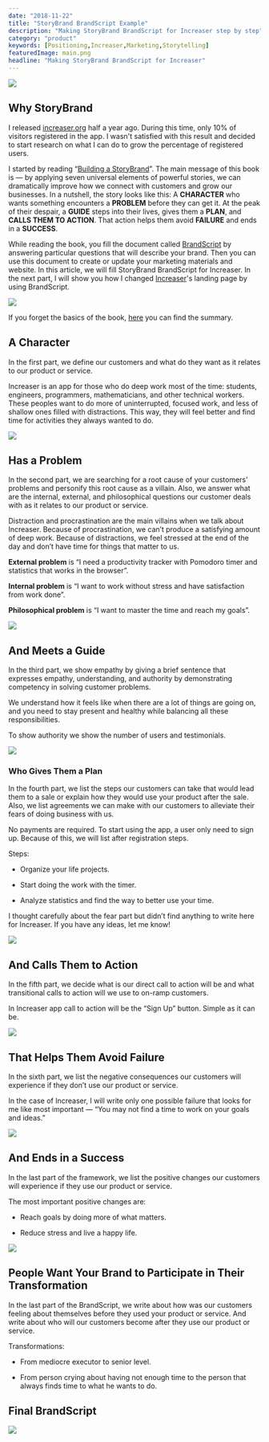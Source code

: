 ```yaml
---
date: "2018-11-22"
title: "StoryBrand BrandScript Example"
description: "Making StoryBrand BrandScript for Increaser step by step"
category: "product"
keywords: [Positioning,Increaser,Marketing,Storytelling]
featuredImage: main.png
headline: "Making StoryBrand BrandScript for Increaser"
---
```


![](/main.png)

## Why StoryBrand

I released [increaser.org](https://increaser.org/) half a year ago. During this time, only 10% of visitors registered in the app. I wasn't satisfied with this result and decided to start research on what I can do to grow the percentage of registered users.

I started by reading “[Building a StoryBrand](https://www.amazon.com/Building-StoryBrand-Clarify-Message-Customers/dp/0718033329)”. The main message of this book is — by applying seven universal elements of powerful stories, we can dramatically improve how we connect with customers and grow our businesses. In a nutshell, the story looks like this: A **CHARACTER** who wants something encounters a **PROBLEM** before they can get it. At the peak of their despair, a **GUIDE** steps into their lives, gives them a **PLAN**, and **CALLS THEM TO ACTION**. That action helps them avoid **FAILURE** and ends in a **SUCCESS**.

While reading the book, you fill the document called [BrandScript](https://www.mystorybrand.com/) by answering particular questions that will describe your brand. Then you can use this document to create or update your marketing materials and website. In this article, we will fill StoryBrand BrandScript for Increaser. In the next part, I will show you how I changed [Increaser](https://increaser.org/)'s landing page by using BrandScript.

![](storybrand.png)

If you forget the basics of the book, [here](https://booksconcepts.com/building-a-storybrand-by-donald-miller/) you can find the summary.

## **A Character**

In the first part, we define our customers and what do they want as it relates to our product or service.

Increaser is an app for those who do deep work most of the time: students, engineers, programmers, mathematicians, and other technical workers. These peoples want to do more of uninterrupted, focused work, and less of shallow ones filled with distractions. This way, they will feel better and find time for activities they always wanted to do.

![](character.png)

## Has a Problem

In the second part, we are searching for a root cause of your customers’ problems and personify this root cause as a villain. Also, we answer what are the internal, external, and philosophical questions our customer deals with as it relates to our product or service.

Distraction and procrastination are the main villains when we talk about Increaser. Because of procrastination, we can’t produce a satisfying amount of deep work. Because of distractions, we feel stressed at the end of the day and don’t have time for things that matter to us.

**External problem** is “I need a productivity tracker with Pomodoro timer and statistics that works in the browser”.

**Internal problem** is “I want to work without stress and have satisfaction from work done”.

**Philosophical problem** is “I want to master the time and reach my goals”.

![](problem.png)

## And Meets a Guide

In the third part, we show empathy by giving a brief sentence that expresses empathy, understanding, and authority by demonstrating competency in solving customer problems.

We understand how it feels like when there are a lot of things are going on, and you need to stay present and healthy while balancing all these responsibilities.

To show authority we show the number of users and testimonials.

![](guide.png)

### Who Gives Them a Plan

In the fourth part, we list the steps our customers can take that would lead them to a sale or explain how they would use your product after the sale. Also, we list agreements we can make with our customers to alleviate their fears of doing business with us.

No payments are required. To start using the app, a user only need to sign up. Because of this, we will list after registration steps.

Steps:

* Organize your life projects.

* Start doing the work with the timer.

* Analyze statistics and find the way to better use your time.

I thought carefully about the fear part but didn’t find anything to write here for Increaser. If you have any ideas, let me know!

![](plan.png)

## And Calls Them to Action

In the fifth part, we decide what is our direct call to action will be and what transitional calls to action will we use to on-ramp customers.

In Increaser app call to action will be the “Sign Up” button. Simple as it can be.

![](action.png)

## That Helps Them Avoid Failure

In the sixth part, we list the negative consequences our customers will experience if they don’t use our product or service.

In the case of Increaser, I will write only one possible failure that looks for me like most important — “You may not find a time to work on your goals and ideas.”

![](failure.png)

## And Ends in a Success

In the last part of the framework, we list the positive changes our customers will experience if they use our product or service.

The most important positive changes are:

* Reach goals by doing more of what matters.

* Reduce stress and live a happy life.

![](success.png)

## People Want Your Brand to Participate in Their Transformation

In the last part of the BrandScript, we write about how was our customers feeling about themselves before they used your product or service. And write about who will our customers become after they use our product or service.

Transformations:

* From mediocre executor to senior level.

* From person crying about having not enough time to the person that always finds time to what he wants to do.

## Final BrandScript

![](final.png)